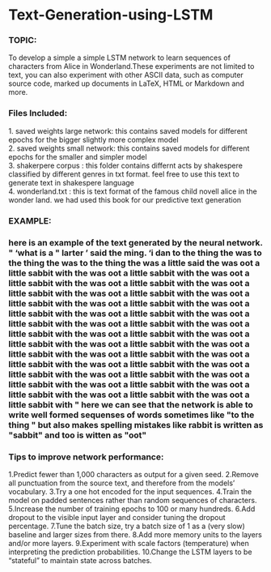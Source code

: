 # Text-Generation-using-LSTM

<h3>TOPIC:</h3>
To develop a simple a simple LSTM network to learn sequences of characters from Alice in Wonderland.These experiments are not limited to text, you can also experiment with other ASCII data, such as computer source code, marked up documents in LaTeX, HTML or Markdown and more.
<br/>


<h3>Files Included:</h3>
1. saved weights large network: this contains saved models for different epochs for the bigger slightly more complex model<br/>
2. saved weights small network: this contains saved models for different epochs for the smaller and simpler model<br/>
3. shakerpere corpus : this folder contains differnt acts by shakespere classified by different genres in txt format. feel free to use this text to generate text in shakespere language<br/>
4. wonderland.txt : this is text format of the famous child novell alice in the wonder land. we had used this book for our predictive text generation<br/>


<h3>EXAMPLE:<h3>
here is an example of the text generated by the neural network.
"
‘what is a "
 larter ’ said the ming. ‘i dan to the thing the was to the thing the was to the thing the was a little said the was oot a little sabbit with the was oot a little sabbit with the was oot a little sabbit with the was oot a little sabbit with the was oot a little sabbit with the was oot a little sabbit with the was oot a little sabbit with the was oot a little sabbit with the was oot a little sabbit with the was oot a little sabbit with the was oot a little sabbit with the was oot a little sabbit with the was oot a little sabbit with the was oot a little sabbit with the was oot a little sabbit with the was oot a little sabbit with the was oot a little sabbit with the was oot a little sabbit with the was oot a little sabbit with the was oot a little sabbit with the was oot a little sabbit with the was oot a little sabbit with the was oot a little sabbit with the was oot a little sabbit with the was oot a little sabbit with the was oot a little sabbit with the was oot a little sabbit with 
"
here we can see that the network is able to write well formed sequenses of words sometimes like "to the thing " but also makes spelling mistakes like rabbit is written as "sabbit" and too is witten as "oot"
<br/>

<h3>Tips to improve network performance: </h3>
1.Predict fewer than 1,000 characters as output for a given seed.
2.Remove all punctuation from the source text, and therefore from the models’ vocabulary.
3.Try a one hot encoded for the input sequences.
4.Train the model on padded sentences rather than random sequences of characters.
5.Increase the number of training epochs to 100 or many hundreds.
6.Add dropout to the visible input layer and consider tuning the dropout percentage.
7.Tune the batch size, try a batch size of 1 as a (very slow) baseline and larger sizes from there.
8.Add more memory units to the layers and/or more layers.
9.Experiment with scale factors (temperature) when interpreting the prediction probabilities.
10.Change the LSTM layers to be “stateful” to maintain state across batches.<br/>
